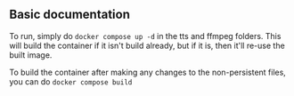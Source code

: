 ## Basic documentation
To run, simply do `docker compose up -d` in the tts and ffmpeg folders.
This will build the container if it isn't build already, but if it is, then it'll re-use the built image.

To build the container after making any changes to the non-persistent files, you can do `docker compose build`
